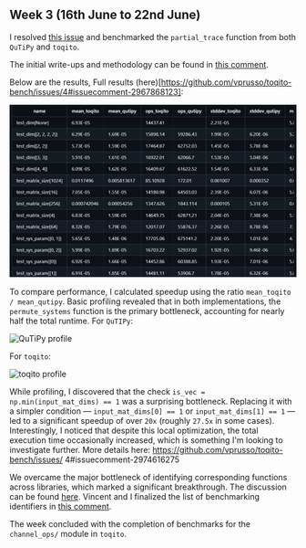 ## Week 3 (16th June to 22nd June)

I resolved [this issue](https://github.com/vprusso/toqito-bench/issues/4) and benchmarked the `partial_trace` function from both `QuTiPy` and `toqito`. 

The initial write-ups and methodology can be found in [this comment](https://github.com/vprusso/toqito-bench/issues/4#issuecomment-2967868123).

Below are the results, Full results (here)[https://github.com/vprusso/toqito-bench/issues/4#issuecomment-2967868123]:

![Few Results](_posts/image-2.png)


To compare performance, I calculated speedup using the ratio `mean_toqito / mean_qutipy`. Basic profiling revealed that in both implementations, the `permute_systems` function is the primary bottleneck, accounting for nearly half the total runtime.
For `QuTIPy`:

![QuTiPy profile](/image.png)

For `toqito`:

![toqito profile](/image-1.png)

While profiling, I discovered that the check `is_vec = np.min(input_mat_dims) == 1` was a surprising bottleneck. Replacing it with a simpler condition — `input_mat_dims[0] == 1` or `input_mat_dims[1] == 1` — led to a significant speedup of over `20x` (roughly `27.5x` in some cases). Interestingly, I noticed that despite this local optimization, the total execution time occasionally increased, which is something I'm looking to investigate further. More details here: https://github.com/vprusso/toqito-bench/issues/
4#issuecomment-2974616275

We overcame the major bottleneck of identifying corresponding functions across libraries, which marked a significant breakthrough. The discussion can be found [here](https://github.com/vprusso/toqito-bench/issues/3#issuecomment-2988230881). Vincent and I finalized the list of benchmarking identifiers in [this comment](https://github.com/vprusso/toqito-bench/issues/3#issuecomment-2996203883).

The week concluded with the completion of benchmarks for the `channel_ops/` module in `toqito`.

